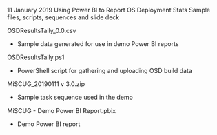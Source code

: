 11 January 2019
Using Power BI to Report OS Deployment Stats
Sample files, scripts, sequences and slide deck

OSDResultsTally_0.0.csv
- Sample data generated for use in demo Power BI reports

OSDResultsTally.ps1
- PowerShell script for gathering and uploading OSD build data

MiSCUG_20190111 v 3.0.zip
- Sample task sequence used in the demo

MiSCUG - Demo Power BI Report.pbix
- Demo Power BI report

